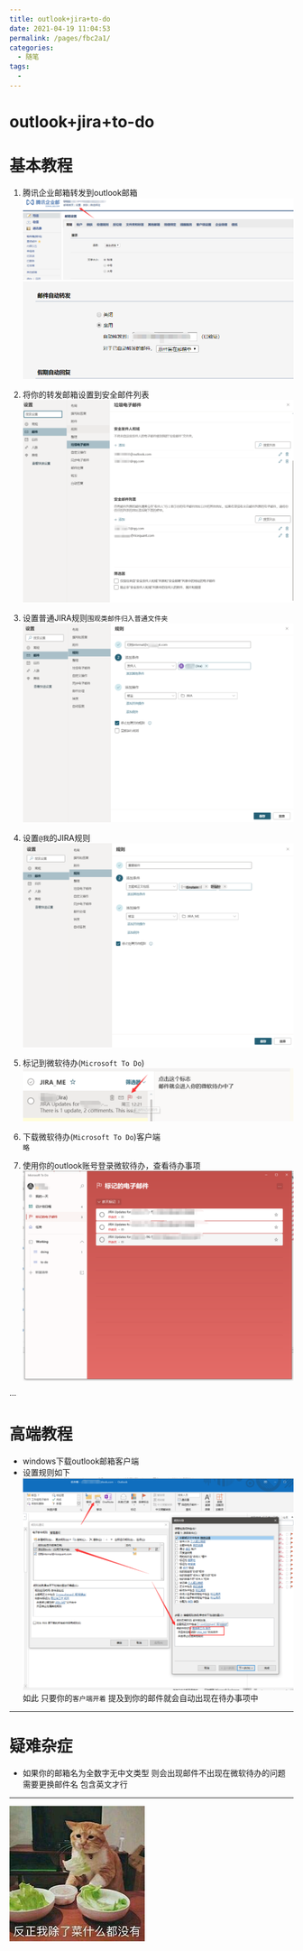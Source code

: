 ```yaml
---
title: outlook+jira+to-do
date: 2021-04-19 11:04:53
permalink: /pages/fbc2a1/
categories:
  - 随笔
tags:
  - 
---
```

# outlook+jira+to-do  

# 基本教程    
    
1. 腾讯企业邮箱转发到outlook邮箱    
![image.png](../images/7485616-83bca0fe65018742.png)    
![image.png](../images/7485616-5367299d56e2e433.png)    
    
    
2. 将你的转发邮箱设置到安全邮件列表    
![image.png](../images/7485616-5c8176bd3ca27225.png)    
    
    
3. 设置普通JIRA规则`围观类邮件归入普通文件夹`    
![image.png](../images/7485616-b675a10bfdbe921f.png)    
    
4. 设置`@我`的JIRA规则    
![image.png](../images/7485616-d4961b824e59a2fa.png)    
    
5. 标记到微软待办(`Microsoft To Do`)    
![image.png](../images/7485616-1e785ddc120fc3a8.png)    
    
6. 下载微软待办(`Microsoft To Do`)客户端     
`略`    
    
7. 使用你的outlook账号登录微软待办，查看待办事项    
![image.png](../images/7485616-742d18efe1317608.png)    
    
···    
    
# 高端教程    
* windows下载outlook邮箱客户端    
* 设置规则如下    
![image.png](../images/7485616-91146aa9b3b80f47.png)    
如此 只要你的`客户端开着` 提及到你的邮件就会自动出现在待办事项中    
    
---     
    
# 疑难杂症    
* 如果你的邮箱名为全数字无中文类型 则会出现邮件不出现在微软待办的问题 需要更换邮件名  包含英文才行    
    
---    
    
![](../images/7485616-5d132ab9f13df4de.jpg)    
    
